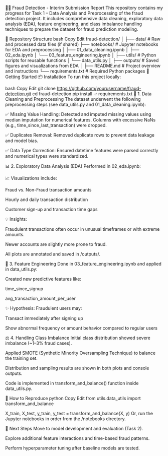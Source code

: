 🕵️‍♂️ Fraud Detection - Interim Submission Report
This repository contains my progress for Task 1 – Data Analysis and Preprocessing of the fraud detection project. It includes comprehensive data cleaning, exploratory data analysis (EDA), feature engineering, and class imbalance handling techniques to prepare the dataset for fraud prediction modeling.

📁 Repository Structure
bash
Copy
Edit
fraud-detection/
│
├── data/                   # Raw and processed data files (if shared)
├── notebooks/              # Jupyter notebooks for EDA and preprocessing
│   ├── 01_data_cleaning.ipynb
│   ├── 02_eda.ipynb
│   └── 03_feature_engineering.ipynb
│
├── utils/                  # Python scripts for reusable functions
│   └── data_utils.py
│
├── outputs/                # Saved figures and visualizations from EDA
│
├── README.md               # Project overview and instructions
└── requirements.txt        # Required Python packages
🚀 Getting Started
📦 Installation
To run this project locally:

bash
Copy
Edit
git clone https://github.com/yourusername/fraud-detection.git
cd fraud-detection
pip install -r requirements.txt
🧼 1. Data Cleaning and Preprocessing
The dataset underwent the following preprocessing steps (see data_utils.py and 01_data_cleaning.ipynb):

✅ Missing Value Handling: Detected and imputed missing values using median imputation for numerical features. Columns with excessive NaNs (e.g., time_since_last_transaction) were dropped.

✅ Duplicates Removal: Removed duplicate rows to prevent data leakage and model bias.

✅ Data Type Correction: Ensured datetime features were parsed correctly and numerical types were standardized.

📊 2. Exploratory Data Analysis (EDA)
Performed in 02_eda.ipynb:

📈 Visualizations include:

Fraud vs. Non-Fraud transaction amounts

Hourly and daily transaction distribution

Customer sign-up and transaction time gaps

💡 Insights:

Fraudulent transactions often occur in unusual timeframes or with extreme amounts.

Newer accounts are slightly more prone to fraud.

All plots are annotated and saved in /outputs/.

🧠 3. Feature Engineering
Done in 03_feature_engineering.ipynb and applied in data_utils.py:

Created new predictive features like:

time_since_signup

avg_transaction_amount_per_user

✨ Hypothesis: Fraudulent users may:

Transact immediately after signing up

Show abnormal frequency or amount behavior compared to regular users

⚖️ 4. Handling Class Imbalance
Initial class distribution showed severe imbalance (~1–3% fraud cases).

Applied SMOTE (Synthetic Minority Oversampling Technique) to balance the training set.

Distribution and sampling results are shown in both plots and console outputs.

Code is implemented in transform_and_balance() function inside data_utils.py.

📎 How to Reproduce
python
Copy
Edit
from utils.data_utils import transform_and_balance

X_train, X_test, y_train, y_test = transform_and_balance(X, y)
Or, run the Jupyter notebooks in order from the /notebooks directory.

📌 Next Steps
Move to model development and evaluation (Task 2).

Explore additional feature interactions and time-based fraud patterns.

Perform hyperparameter tuning after baseline models are tested.